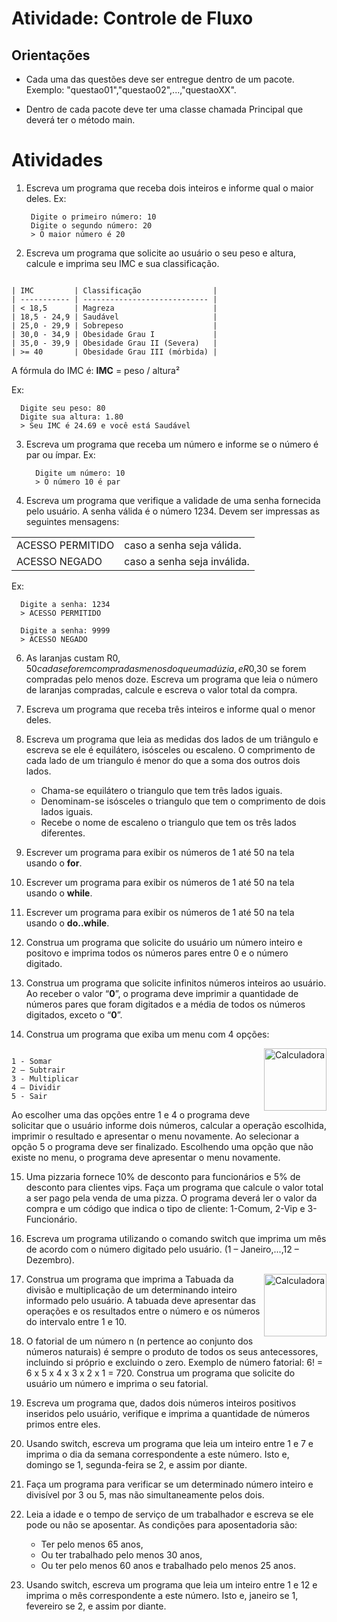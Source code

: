 # Atividade: Controle de Fluxo

## Orientações

- Cada uma das questões deve ser entregue dentro de um pacote.
  Exemplo: "questao01","questao02",...,"questaoXX".

- Dentro de cada pacote deve ter uma classe chamada Principal que deverá ter o método main.

# Atividades

1. Escreva um programa que receba dois inteiros e informe qual o maior deles. Ex:

   ```text
    Digite o primeiro número: 10
    Digite o segundo número: 20
    > O maior número é 20
   ```

2. Escreva um programa que solicite ao usuário o seu peso e altura, calcule e imprima seu IMC e sua classificação.

```

| IMC         | Classificação                |
| ----------- | ---------------------------- |
| < 18,5      | Magreza                      |
| 18,5 - 24,9 | Saudável                     |
| 25,0 - 29,9 | Sobrepeso                    |
| 30,0 - 34,9 | Obesidade Grau I             |
| 35,0 - 39,9 | Obesidade Grau II (Severa)   |
| >= 40       | Obesidade Grau III (mórbida) |

```

A fórmula do IMC é: **IMC** = peso / altura²

Ex:

```text
  Digite seu peso: 80
  Digite sua altura: 1.80
  > Seu IMC é 24.69 e você está Saudável
```

3. Escreva um programa que receba um número e informe se o número é par ou ímpar. Ex:

   ```text
     Digite um número: 10
     > O número 10 é par
   ```

4. Escreva um programa que verifique a validade de uma senha fornecida pelo usuário. A senha válida é o número 1234. Devem ser impressas as seguintes mensagens:

|                  |                             |
| ---------------- | --------------------------- |
| ACESSO PERMITIDO | caso a senha seja válida.   |
| ACESSO NEGADO    | caso a senha seja inválida. |

Ex:

```text
  Digite a senha: 1234
  > ACESSO PERMITIDO
```

```text
  Digite a senha: 9999
  > ACESSO NEGADO
```

6. As laranjas custam R$0,50 cada se forem compradas menos do que uma dúzia, e R$0,30 se forem compradas pelo menos doze. Escreva um programa que leia o número de laranjas compradas, calcule e escreva o valor total da compra.

7. Escreva um programa que receba três inteiros e informe qual o menor deles.

8. Escreva um programa que leia as medidas dos lados de um triângulo e escreva se ele é equilátero, isósceles ou escaleno.
   O comprimento de cada lado de um triangulo é menor do que a soma dos outros dois
   lados.

   - Chama-se equilátero o triangulo que tem três lados iguais.
   - Denominam-se isósceles o triangulo que tem o comprimento de dois lados iguais.
   - Recebe o nome de escaleno o triangulo que tem os três lados diferentes.

9. Escrever um programa para exibir os números de 1 até 50 na tela usando o **for**.

10. Escrever um programa para exibir os números de 1 até 50 na tela usando o **while**.

11. Escrever um programa para exibir os números de 1 até 50 na tela usando o **do..while**.

12. Construa um programa que solicite do usuário um número inteiro e positovo e imprima todos os números pares entre 0 e o número digitado.

13. Construa um programa que solicite infinitos números inteiros ao usuário. Ao receber o valor “**0**”, o programa deve imprimir a quantidade de números pares que foram digitados e a média de todos os números digitados, exceto o “**0**”.

14. Construa um programa que exiba um menu com 4 opções:

<img src="https://user-images.githubusercontent.com/5587998/179874116-f479efe9-06c0-4982-bbd5-8bc23610a87e.png" min-width="100px" max-width="100px" width="100px" align="right" alt="Calculadora">

<p align="left">

```

1 - Somar
2 – Subtrair
3 - Multiplicar
4 – Dividir
5 - Sair

```

Ao escolher uma das opções entre 1 e 4 o programa deve solicitar que o usuário informe dois números, calcular a operação escolhida, imprimir o resultado e apresentar o menu novamente. Ao selecionar a opção 5 o programa deve ser finalizado. Escolhendo uma opção que não existe no menu, o programa deve apresentar o menu novamente.

</p>

15. Uma pizzaria fornece 10% de desconto para funcionários e 5% de desconto para clientes vips. Faça um programa que calcule o valor total a ser pago pela venda de uma pizza. O programa deverá ler o valor da compra e um código que indica o tipo de cliente: 1-Comum, 2-Vip e 3-Funcionário.

16. Escreva um programa utilizando o comando switch que imprima um mês de acordo com o número digitado pelo usuário. (1 – Janeiro,...,12 – Dezembro).

  <img src="https://user-images.githubusercontent.com/5587998/179875074-7fe74eb1-8196-4974-8e97-80a9507e0a7a.png" min-width="100px" max-width="100px" width="100px" align="right" alt="Calculadora">

17. Construa um programa que imprima a Tabuada da divisão e multiplicação de um determinando inteiro informado pelo usuário. A tabuada deve apresentar das operações e os resultados entre o número e os números do intervalo entre 1 e 10.

18. O fatorial de um número n (n pertence ao conjunto dos números naturais) é sempre o produto de todos os seus antecessores, incluindo si próprio e excluindo o zero. Exemplo de número fatorial: 6! = 6 x 5 x 4 x 3 x 2 x 1 = 720. Construa um programa que solicite do usuário um número e imprima o seu fatorial.

19. Escreva um programa que, dados dois números inteiros positivos inseridos pelo usuário, verifique e imprima a quantidade de números primos entre eles.

20. Usando switch, escreva um programa que leia um inteiro entre 1 e 7 e imprima o dia da semana correspondente a este número. Isto e, domingo se 1, segunda-feira se 2, e assim por diante.

21. Faça um programa para verificar se um determinado número inteiro e divisível por 3 ou 5, mas não simultaneamente pelos dois.

22. Leia a idade e o tempo de serviço de um trabalhador e escreva se ele pode ou não se aposentar. As condições para aposentadoria são:

    - Ter pelo menos 65 anos,
    - Ou ter trabalhado pelo menos 30 anos,
    - Ou ter pelo menos 60 anos e trabalhado pelo menos 25 anos.

23. Usando switch, escreva um programa que leia um inteiro entre 1 e 12 e imprima o mês correspondente a este número. Isto e, janeiro se 1, fevereiro se 2, e assim por diante.
